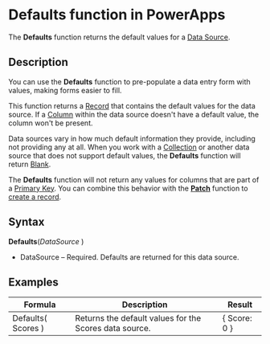<properties
	pageTitle="PowerApps: Defaults function"
	description="Reference information for the Defaults function in PowerApps, including syntax and examples"
	services="powerapps"
	documentationCenter="na"
	authors="gregli-msft"
	manager="dwrede"
	editor=""
	tags=""/>

<tags
   ms.service="powerapps"
   ms.devlang="na"
   ms.topic="article"
   ms.tgt_pltfrm="na"
   ms.workload="na"
   ms.date="11/01/2015"
   ms.author="gregli"/>

# Defaults function in PowerApps #

The **Defaults** function returns the default values for a [Data Source](file-name.md).  

## Description ##

You can use the **Defaults** function to pre-populate a data entry form with values, making forms easier to fill. 

This function returns a [Record](file-name.md) that contains the default values for the data source.  If a [Column](file-name.md) within the data source doesn't have a default value, the column won't be present.

Data sources vary in how much default information they provide, including not providing any at all.  When you work with a [Collection](file-name.md) or another data source that does not support default values, the **Defaults** function will return [Blank](file-name.md).

The **Defaults** function will not return any values for columns that are part of a [Primary Key](file-name.md).  You can combine this behavior with the **[Patch](function-patch.md)** function to [create a record](file-name.md).

## Syntax ##

**Defaults**(*DataSource* )

- DataSource – Required. Defaults are returned for this data source.

## Examples ##

| Formula                                 | Description                                                                                                                                           | Result              |
|-----------------------------------------|-------------------------------------------------------------------------------------------------------------------------------------------------------|---------------------|
| Defaults( Scores ) | Returns the default values for the Scores data source. | { Score: 0 } |

